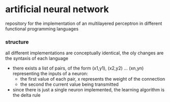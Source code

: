 # artificial neural network
repository for the implementation of an multilayered perceptron in different functional programming languages

### structure
all different implementations are conceptually identical, the oly changes are the syntaxis of each language
- there exists a list of pairs, of the form (x1,y1), (x2,y2) ... (xn,yn) representing the inputs of a neuron:
    - the first value of each pair, x represents the weight of the connection
    - the second the current value being transmitted
- since there is just a single neuron implemented, the learning algorithm is the delta rule
